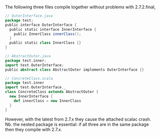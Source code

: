 The following three files compile together without problems with 2.7.2.final,

```scala
// OuterInterface.java
package test;
public interface OuterInterface {
  public static interface InnerInterface {
    public InnerClass innerClass();
  }
  public static class InnerClass {}
}
```
```scala
// AbstractOuter.java
package test.inner;
import test.OuterInterface;
public abstract class AbstractOuter implements OuterInterface {}
```
```scala
// ConcreteClass.scala
package test.inner
import test.OuterInterface._
class ConcreteClass extends AbstractOuter {
  new InnerInterface {
    def innerClass = new InnerClass
  }
}
```


However, with the latest from 2.7.x they cause the attached scalac crash. Nb. the nested package is essential: if all three are in the same package then they compile with 2.7.x.



